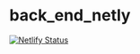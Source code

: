 # back_end_netly
[![Netlify Status](https://api.netlify.com/api/v1/badges/dea3cbed-8767-4eee-9a07-f79c86dedca5/deploy-status)](https://app.netlify.com/sites/netlifyusersbackend/deploys)
